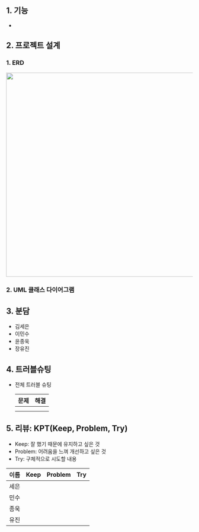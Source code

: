 ## 1. 기능
- 

## 2. 프로젝트 설계
### 1. ERD
<img src="https://github.com/Praise-Board-Project/Praise-Back-End/assets/113660954/3e2d863b-aa47-4812-92a8-890b7470b336" width="550" height="550">


### 2. UML 클래스 다이어그램



## 3. 분담
- 김세은
- 이민수
- 윤종욱
- 장유진 

## 4. 트러블슈팅
- 전체 트러블 슈팅
  
  |**문제**|**해결**|
  |:---|:---|
  | |
  | |

## 5. 리뷰: KPT(Keep, Problem, Try)
- Keep: 잘 했기 때문에 유지하고 싶은 것
- Problem: 어려움을 느껴 개선하고 싶은 것
- Try: 구체적으로 시도할 내용

|**이름**|**Keep**|**Problem**|**Try**|
|:---:|:---:|:---:|:---:|
|세은||
|민수||||
|종욱|||
|유진||

